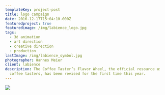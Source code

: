 ```yaml
---
templateKey: project-post
title: logo campaign
date: 2016-12-17T15:04:10.000Z
featuredproject: true
featuredimage: /img/labience_logo.jpg
tags:
  - 3d animation
  - art direction
  - creative direction
  - production
lastImage: /img/labience_symbol.jpg
photographer: Hannes Meier
client: labience
description: The Coffee Taster’s Flavor Wheel, the official resource used by
  coffee tasters, has been revised for the first time this year.
---
```

![](/img/labience_symbol.jpg)